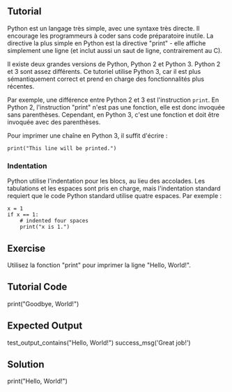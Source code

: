Tutorial
--------

Python est un langage très simple, avec une syntaxe très directe. Il encourage les programmeurs à coder sans code préparatoire inutile.
La directive la plus simple en Python est la directive "print" - elle affiche simplement une ligne (et inclut aussi un saut de ligne, contrairement au C).

Il existe deux grandes versions de Python, Python 2 et Python 3. Python 2 et 3 sont assez différents. Ce tutoriel utilise Python 3, car il est plus sémantiquement correct et prend en charge des fonctionnalités plus récentes.

Par exemple, une différence entre Python 2 et 3 est l'instruction `print`. En Python 2, l'instruction "print" n'est pas une fonction, elle est donc invoquée sans parenthèses. Cependant, en Python 3, c'est une fonction et doit être invoquée avec des parenthèses.

Pour imprimer une chaîne en Python 3, il suffit d'écrire :

    print("This line will be printed.")

### Indentation

Python utilise l'indentation pour les blocs, au lieu des accolades. Les tabulations et les espaces sont pris en charge, mais l'indentation standard requiert que le code Python standard utilise quatre espaces. Par exemple :

    x = 1
    if x == 1:
        # indented four spaces
        print("x is 1.")

Exercise
--------

Utilisez la fonction "print" pour imprimer la ligne "Hello, World!".

Tutorial Code
-------------

print("Goodbye, World!")

Expected Output
---------------
test_output_contains("Hello, World!")
success_msg('Great job!')

Solution
--------

print("Hello, World!")